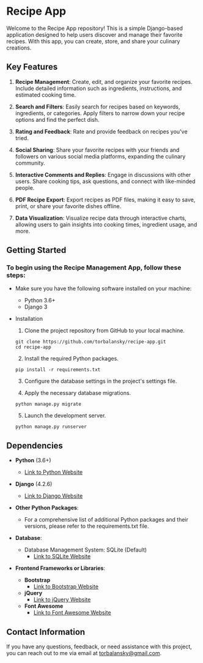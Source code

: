 # Recipe App

Welcome to the Recipe App repository! This is a simple Django-based application designed to help users discover and manage their favorite recipes. With this app, you can create, store, and share your culinary creations. 

## Key Features

1. **Recipe Management**: Create, edit, and organize your favorite recipes. Include detailed information such as ingredients, instructions, and estimated cooking time.

2. **Search and Filters**: Easily search for recipes based on keywords, ingredients, or categories. Apply filters to narrow down your recipe options and find the perfect dish.

3. **Rating and Feedback**: Rate and provide feedback on recipes you've tried. 

4. **Social Sharing**: Share your favorite recipes with your friends and followers on various social media platforms, expanding the culinary community.

5. **Interactive Comments and Replies**: Engage in discussions with other users. Share cooking tips, ask questions, and connect with like-minded people.

6. **PDF Recipe Export**: Export recipes as PDF files, making it easy to save, print, or share your favorite dishes offline.

7. **Data Visualization**: Visualize recipe data through interactive charts, allowing users to gain insights into cooking times, ingredient usage, and more.

## Getting Started

### To begin using the Recipe Management App, follow these steps:

- Make sure you have the following software installed on your machine:
    - Python 3.6+
    - Django 3

- Installation
    1. Clone the project repository from GitHub to your local machine.
    ```
    git clone https://github.com/torbalansky/recipe-app.git
    cd recipe-app
    ```
    2. Install the required Python packages.
    ```
    pip install -r requirements.txt
    ```
    3. Configure the database settings in the project's settings file.

    4. Apply the necessary database migrations.
    ```
    python manage.py migrate
    ```
    5. Launch the development server.
    ```
    python manage.py runserver
  ```

## Dependencies

- **Python** (3.6+)
  - [Link to Python Website](https://www.python.org/)

- **Django** (4.2.6)
  - [Link to Django Website](https://www.djangoproject.com/)

- **Other Python Packages**:
  - For a comprehensive list of additional Python packages and their versions, please refer to the requirements.txt file.

- **Database**:
  - Database Management System: SQLite (Default)
    - [Link to SQLite Website](https://www.sqlite.org/)

- **Frontend Frameworks or Libraries**:
    - **Bootstrap** 
      - [Link to Bootstrap Website](https://getbootstrap.com/)
    - **jQuery** 
      - [Link to jQuery Website](https://jquery.com/)
    - **Font Awesome** 
      - [Link to Font Awesome Website](https://fontawesome.com/)

## Contact Information

If you have any questions, feedback, or need assistance with this project, you can reach out to me via email at [torbalansky@gmail.com](mailto:torbalansky@gmail.com).

